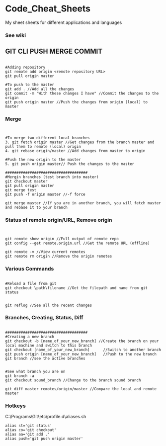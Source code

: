 # Code_Cheat_Sheets
My sheet sheets for different applications and languages

### See wiki


## GIT CLI PUSH MERGE COMMIT
```shell class:"lineNo"

#Adding repository 
git remote add origin <remote repository URL>
git pull origin master 

#To push to the master
git add . //Add all the changes
git commit -m "With these changes I have" //Commit the changes to the origin 
git push origin master //Push the changes from origin (local) to master 	

```

### Merge
```shell class:"lineNo"


#To merge two different local branches
3. git fetch origin master //Get changes from the branch master and pull them to remote (local) origin 
4. git rebase origin/master //Add changes from master to origin

#Push the new origin to the master 
5. git push origin master// Push the changes to the master

#####################################
#Mergin branches (test branch into master)
git checkout master
git pull origin master
git merge test
git push -f origin master //-f force 

git merge master //If you are in another branch, you will fetch master and rebase it to your branch

```

### Status of remote origin/URL, Remove origin
```shell class:"lineNo"


git remote show origin //Full output of remote repo 
git config --get remote.origin.url //Get the remote URL (offline)

git remote -v //View current remotes
git remote rm origin //Remove the origin remotes 

```

### Various Commands
```shell class:"lineNo"

#Reload a file from git
git checkout \path\filename	//Get the filepath and name from git status


git reflog //See all the recent changes  

```

### Branches, Creating, Status, Diff
```shell class:"lineNo"

#####################################
#Creating a new branch 
git checkout -b [name_of_your_new_branch] //Create the branch on your local machine and switch to this branch
git checkout [name_of_your_new_branch]		//Switch to another branch 
git push origin [name_of_your_new_branch]	//Push to the new branch 
git branch //see the active branches 


#See what branch you are on 
git branch -a 
git checkout sound_branch //Change to the branch sound branch 

git diff master remotes/origin/master //Compare the local and remote master 

```


### Hotkeys
C:\Programs\Git\etc\profile.d\aliases.sh
```shell
alias st='git status'
alias co='git checkout'
alias aa='git add .'
alias push='git push origin master'
```

